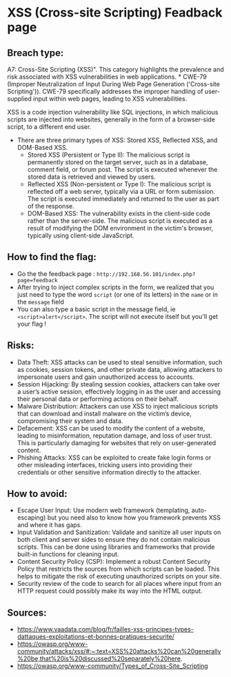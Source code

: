 # XSS (Cross-site Scripting) Feadback page

## Breach type:

A7: Cross-Site Scripting (XSS)". This category highlights the prevalence and risk associated with XSS vulnerabilities in web applications.
    * CWE-79 (Improper Neutralization of Input During Web Page Generation ('Cross-site Scripting')). CWE-79 specifically addresses the improper handling of user-supplied input within web pages, leading to XSS vulnerabilities.

XSS is a code injection vulnerability like SQL injections, in which malicious scripts are injected into websites, generally in the form of a browser-side script, to a different end user.

* There are three primary types of XSS: Stored XSS, Reflected XSS, and DOM-Based XSS.
    * Stored XSS (Persistent or Type II): The malicious script is permanently stored on the target server, such as in a database, comment field, or forum post. The script is executed whenever the stored data is retrieved and viewed by users.
    * Reflected XSS (Non-persistent or Type I): The malicious script is reflected off a web server, typically via a URL or form submission. The script is executed immediately and returned to the user as part of the response.
    * DOM-Based XSS: The vulnerability exists in the client-side code rather than the server-side. The malicious script is executed as a result of modifying the DOM environment in the victim's browser, typically using client-side JavaScript.

## How to find the flag:

* Go the the feedback page : `http://192.168.56.101/index.php?page=feedback`
* After trying to inject complex scripts in the form, we realized that you just need to type the word `script` (or one of its letters) in the `name` or in the `message` field
* You can also type a basic script in the message field, ie `<script>alert</script>`. The script will not execute itself but you'll get your flag !

## Risks:
* Data Theft: XSS attacks can be used to steal sensitive information, such as cookies, session tokens, and other private data, allowing attackers to impersonate users and gain unauthorized access to accounts.
* Session Hijacking: By stealing session cookies, attackers can take over a user’s active session, effectively logging in as the user and accessing their personal data or performing actions on their behalf.
* Malware Distribution: Attackers can use XSS to inject malicious scripts that can download and install malware on the victim’s device, compromising their system and data.
* Defacement: XSS can be used to modify the content of a website, leading to misinformation, reputation damage, and loss of user trust. This is particularly damaging for websites that rely on user-generated content.
* Phishing Attacks: XSS can be exploited to create fake login forms or other misleading interfaces, tricking users into providing their credentials or other sensitive information directly to the attacker.

## How to avoid:

* Escape User Input: Use modern web framework (templating, auto-escaping) but you need also to know how you framework prevents XSS and where it has gaps.
* Input Validation and Sanitization: Validate and sanitize all user inputs on both client and server sides to ensure they do not contain malicious scripts. This can be done using libraries and frameworks that provide built-in functions for cleaning input.
* Content Security Policy (CSP): Implement a robust Content Security Policy that restricts the sources from which scripts can be loaded. This helps to mitigate the risk of executing unauthorized scripts on your site.
* Security review of the code to search for all places where input from an HTTP request could possibly make its way into the HTML output.

## Sources:
* https://www.vaadata.com/blog/fr/failles-xss-principes-types-dattaques-exploitations-et-bonnes-pratiques-securite/
* https://owasp.org/www-community/attacks/xss/#:~:text=XSS%20attacks%20can%20generally%20be,that%20is%20discussed%20separately%20here.
* https://owasp.org/www-community/Types_of_Cross-Site_Scripting